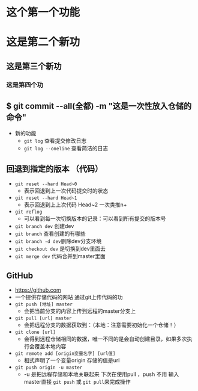 # 这个第一个功能
# 这是第二个新功
## 这是第三个新功
### 这是第四个功
## $ git commit --all(全都) -m "这是一次性放入仓储的命令"
- 新的功能
 	+ `git log` 查看提交修改日志
 	+ `git log --oneline` 查看简洁的日志 
## 回退到指定的版本 （代码）
- `git reset --hard Head~0`
	+ 表示回退到上一次代码提交时的状态
- `git reset --hard Head~1`
	+ 表示回退到上上次代码 Head~2 一次类推n+
- `git reflog`
	+ 可以看到每一次切换版本的记录：可以看到所有提交的版本号
- `git branch dev` 创建dev
- `git branch` 查看创建的有哪些
- `git branch -d dev`删除dev分支环境
- `git checkout dev` 是切换到dev里面去
- `git merge dev` 代码合并到master里面
## GitHub 
- https://github.com
- 一个提供存储代码的网站 通过git上传代码的功
- `git push [地址] master`
	+ 会把当前分支的内容上传到远程的master分支上
- `git pull [url] master`
	+ 会把远程分支的数据获取到：（本地：注意需要初始化一个仓储！）
- `git clone [url]`
	+ 会得到远程仓储相同的数据，唯一不同的是会自动创建目录，如果多次执行会覆盖本地内容
- `git remote add [origin变量名字] [url值]`
	+ 相式声明了一个变量origin 存储的值是url
- `git push origin -u master `
	+ -u 是把远程存储和本地关联起来 下次在使用pull ，push 不用 输入 master直接
	`git push` 或 `git pull`来完成操作